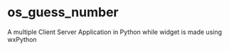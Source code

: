 os_guess_number
===============

A multiple Client Server Application in Python while widget is made using wxPython  
